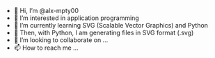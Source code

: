 - 👋 Hi, I’m @alx-mpty00
- 👀 I’m interested in application programming
- 🌱 I’m currently learning SVG (Scalable Vector Graphics) and Python
- 🌱 Then, with Python, I am generating files in SVG format (.svg)
- 💞️ I’m looking to collaborate on ...
- 📫 How to reach me ...

<!---
alx-mpty00/alx-mpty00 is a ✨ special ✨ repository because its `README.md` (this file) appears on your GitHub profile.
You can click the Preview link to take a look at your changes.
--->
